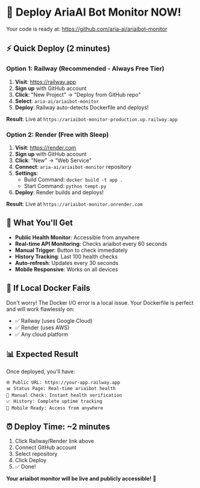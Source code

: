 # 🚀 Deploy AriaAI Bot Monitor NOW!

Your code is ready at: https://github.com/aria-ai/ariaibot-monitor

## ⚡ **Quick Deploy (2 minutes)**

### Option 1: Railway (Recommended - Always Free Tier)

1. **Visit**: https://railway.app
2. **Sign up** with GitHub account
3. **Click**: "New Project" → "Deploy from GitHub repo"
4. **Select**: `aria-ai/ariaibot-monitor`
5. **Deploy**: Railway auto-detects Dockerfile and deploys!

**Result**: Live at `https://ariaibot-monitor-production.up.railway.app`

### Option 2: Render (Free with Sleep)

1. **Visit**: https://render.com
2. **Sign up** with GitHub account  
3. **Click**: "New" → "Web Service"
4. **Connect**: `aria-ai/ariaibot-monitor` repository
5. **Settings**: 
   - Build Command: `docker build -t app .`
   - Start Command: `python tempt.py`
6. **Deploy**: Render builds and deploys!

**Result**: Live at `https://ariaibot-monitor.onrender.com`

## 🎯 **What You'll Get**

- **Public Health Monitor**: Accessible from anywhere
- **Real-time API Monitoring**: Checks ariaibot every 60 seconds
- **Manual Trigger**: Button to check immediately
- **History Tracking**: Last 100 health checks
- **Auto-refresh**: Updates every 30 seconds
- **Mobile Responsive**: Works on all devices

## 🔧 **If Local Docker Fails**

Don't worry! The Docker I/O error is a local issue. Your Dockerfile is perfect and will work flawlessly on:
- ✅ Railway (uses Google Cloud)
- ✅ Render (uses AWS)
- ✅ Any cloud platform

## 📊 **Expected Result**

Once deployed, you'll have:
```
🌐 Public URL: https://your-app.railway.app
📊 Status Page: Real-time ariaibot health
🔘 Manual Check: Instant health verification
📈 History: Complete uptime tracking
📱 Mobile Ready: Access from anywhere
```

## ⏰ **Deploy Time: ~2 minutes**

1. Click Railway/Render link above
2. Connect GitHub account
3. Select repository
4. Click Deploy
5. ✅ Done!

**Your ariaibot monitor will be live and publicly accessible!** 🎉
